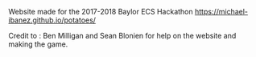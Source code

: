 Website made for the 2017-2018 Baylor ECS Hackathon
https://michael-ibanez.github.io/potatoes/

Credit to : Ben Milligan and Sean Blonien for help on the website and making the game.
